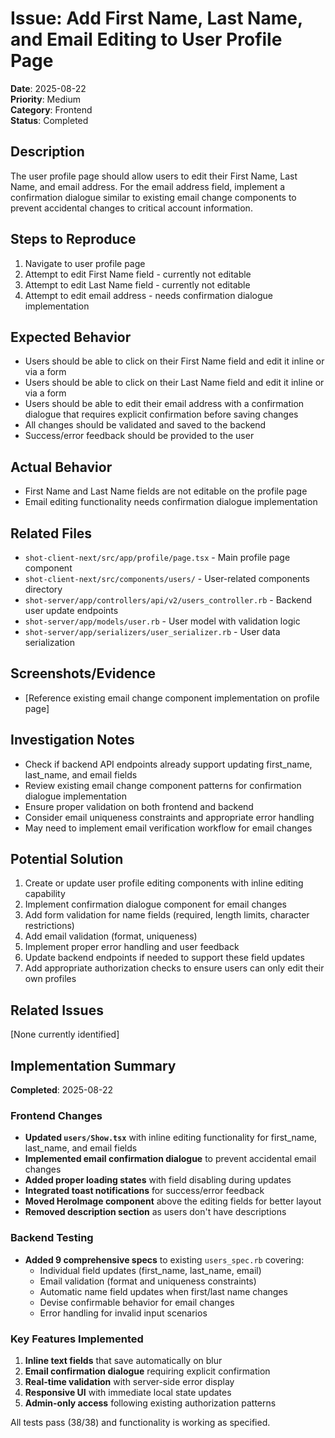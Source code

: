 # Issue: Add First Name, Last Name, and Email Editing to User Profile Page

**Date**: 2025-08-22  
**Priority**: Medium  
**Category**: Frontend  
**Status**: Completed

## Description
The user profile page should allow users to edit their First Name, Last Name, and email address. For the email address field, implement a confirmation dialogue similar to existing email change components to prevent accidental changes to critical account information.

## Steps to Reproduce
1. Navigate to user profile page
2. Attempt to edit First Name field - currently not editable
3. Attempt to edit Last Name field - currently not editable  
4. Attempt to edit email address - needs confirmation dialogue implementation

## Expected Behavior
- Users should be able to click on their First Name field and edit it inline or via a form
- Users should be able to click on their Last Name field and edit it inline or via a form
- Users should be able to edit their email address with a confirmation dialogue that requires explicit confirmation before saving changes
- All changes should be validated and saved to the backend
- Success/error feedback should be provided to the user

## Actual Behavior
- First Name and Last Name fields are not editable on the profile page
- Email editing functionality needs confirmation dialogue implementation

## Related Files
- `shot-client-next/src/app/profile/page.tsx` - Main profile page component
- `shot-client-next/src/components/users/` - User-related components directory
- `shot-server/app/controllers/api/v2/users_controller.rb` - Backend user update endpoints
- `shot-server/app/models/user.rb` - User model with validation logic
- `shot-server/app/serializers/user_serializer.rb` - User data serialization

## Screenshots/Evidence
- [Reference existing email change component implementation on profile page]

## Investigation Notes
- Check if backend API endpoints already support updating first_name, last_name, and email fields
- Review existing email change component patterns for confirmation dialogue implementation
- Ensure proper validation on both frontend and backend
- Consider email uniqueness constraints and appropriate error handling
- May need to implement email verification workflow for email changes

## Potential Solution
1. Create or update user profile editing components with inline editing capability
2. Implement confirmation dialogue component for email changes
3. Add form validation for name fields (required, length limits, character restrictions)
4. Add email validation (format, uniqueness)
5. Implement proper error handling and user feedback
6. Update backend endpoints if needed to support these field updates
7. Add appropriate authorization checks to ensure users can only edit their own profiles

## Related Issues
[None currently identified]

## Implementation Summary
**Completed**: 2025-08-22

### Frontend Changes
- **Updated `users/Show.tsx`** with inline editing functionality for first_name, last_name, and email fields
- **Implemented email confirmation dialogue** to prevent accidental email changes
- **Added proper loading states** with field disabling during updates
- **Integrated toast notifications** for success/error feedback
- **Moved HeroImage component** above the editing fields for better layout
- **Removed description section** as users don't have descriptions

### Backend Testing
- **Added 9 comprehensive specs** to existing `users_spec.rb` covering:
  - Individual field updates (first_name, last_name, email)
  - Email validation (format and uniqueness constraints)
  - Automatic name field updates when first/last name changes
  - Devise confirmable behavior for email changes
  - Error handling for invalid input scenarios

### Key Features Implemented
1. **Inline text fields** that save automatically on blur
2. **Email confirmation dialogue** requiring explicit confirmation
3. **Real-time validation** with server-side error display
4. **Responsive UI** with immediate local state updates
5. **Admin-only access** following existing authorization patterns

All tests pass (38/38) and functionality is working as specified.